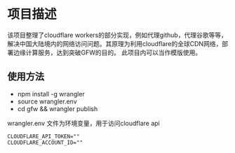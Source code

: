 # 项目描述

该项目整理了cloudflare workers的部分实现，例如代理github，代理谷歌等等，解决中国大陆境内的网络访问问题。其原理为利用cloudflare的全球CDN网络，部署边缘计算服务，达到突破GFW的目的。
此项目内可以当作模版使用。


## 使用方法

- npm install -g wrangler
- source wrangler.env 
- cd gfw && wrangler publish

wrangler.env 文件为环境变量，用于访问cloudflare api

```code
CLOUDFLARE_API_TOKEN=""
CLOUDFLARE_ACCOUNT_ID=""
```

